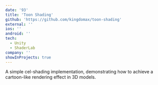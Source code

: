 ```yaml
---
date: '93'
title: 'Toon Shading'
github: 'https://github.com/kingdomax/toon-shading'
external: ''
ios: ''
android: ''
tech:
  - Unity
  - ShaderLab
company: ''
showInProjects: true
---
```


​A simple cel-shading implementation, demonstrating how to achieve a cartoon-like rendering effect in 3D models.
